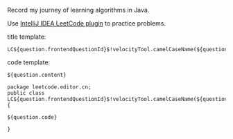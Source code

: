 Record my journey of learning algorithms in Java.

Use [IntelliJ IDEA LeetCode plugin](https://github.com/shuzijun/leetcode-editor) to practice problems.

title template:
```
LC${question.frontendQuestionId}$!velocityTool.camelCaseName(${question.titleSlug})
```

code template:
```
${question.content}
  
package leetcode.editor.cn;
public class LC${question.frontendQuestionId}$!velocityTool.camelCaseName(${question.titleSlug}) {

${question.code}

}
```